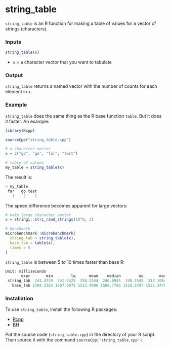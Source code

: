 # string_table

`string_table` is an R function for making a table of values for a vector of strings (characters).


### Inputs

```R
string_table(x)
```

* `x` = a character vector that you want to tabulate 

### Output
`string_table` returns a named vector with the number of counts for each element in `x`.


### Example

`string_table` does the same thing as the R base function `table`. But it does it faster. An example:


```R
library(Rcpp)

sourceCpp("string_table.cpp")

# a character vector
x = c("go", "go", "far", "test")

# table of values
my_table = string_table(x)
```

The result is:

```R
> my_table
 far   go test 
   1    2    1 
```

The speed difference becomes apparent for large vectors:

```R
# make large character vector
x = stringi::stri_rand_strings(10^6, 3)

# benchmark
microbenchmark::microbenchmark(
  string_tab = string_table(x),
  base_tab = table(x),
  times = 5
)
```

`string_table` is between 5 to 10 times faster than base R:

```R
Unit: milliseconds
       expr       min        lq      mean    median        uq       max neval
 string_tab  241.4719  241.9425  258.5144  246.8945  249.1548  313.1084     5
   base_tab 1504.3363 1507.9075 1513.4096 1508.7786 1518.6787 1527.3470     5
```

### Installation

To use `string_table`, install the following R packages:
 * [Rcpp](https://cran.r-string_replace.org/web/packages/Rcpp/index.html) 
 * [BH](https://cran.r-project.org/web/packages/BH/index.html)

Put the source code (`string_table.cpp`) in the directory of your R script. Then source it with the command `sourceCpp('string_table.cpp')`.



